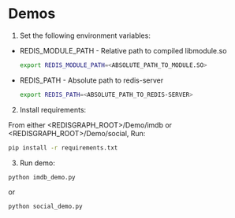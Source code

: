 # Demos

1. Set the following environment variables:

- REDIS_MODULE_PATH - Relative path to compiled libmodule.so

  ```sh
  export REDIS_MODULE_PATH=<ABSOLUTE_PATH_TO_MODULE.SO>
  ```

- REDIS_PATH - Absolute path to redis-server

  ```sh
  export REDIS_PATH=<ABSOLUTE_PATH_TO_REDIS-SERVER>
  ```

2. Install requirements:

  From either <REDISGRAPH_ROOT>/Demo/imdb or <REDISGRAPH_ROOT>/Demo/social, Run:

  ```sh
  pip install -r requirements.txt
  ```

3. Run demo:

  ```sh
  python imdb_demo.py
  ```

  or

  ```sh
  python social_demo.py
  ```
